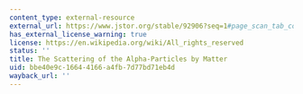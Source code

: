```yaml
---
content_type: external-resource
external_url: https://www.jstor.org/stable/92906?seq=1#page_scan_tab_contents
has_external_license_warning: true
license: https://en.wikipedia.org/wiki/All_rights_reserved
status: ''
title: The Scattering of the Alpha-Particles by Matter
uid: bbe40e9c-1664-4166-a4fb-7d77bd71eb4d
wayback_url: ''
---
```

